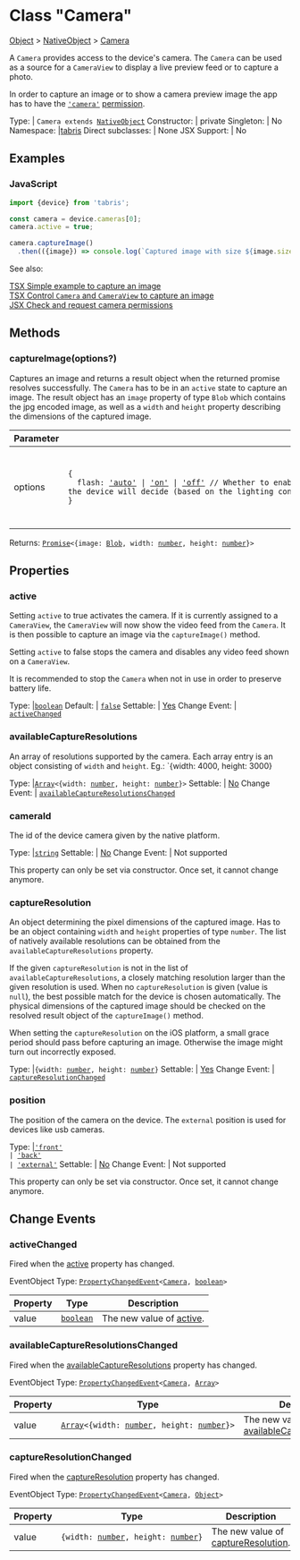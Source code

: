 ---
---
# Class "Camera"

<a href="https://developer.mozilla.org/en-US/docs/Web/JavaScript/Reference/Global_Objects/Object" title="View &quot;Object&quot; on MDN">Object</a> > <a href="NativeObject.html" title="NativeObject Class Reference">NativeObject</a> > <a href="#" >Camera</a>

A `Camera` provides access to the device's camera. The `Camera` can be used as a source for a `CameraView` to display a live preview feed or to capture a photo.

In order to capture an image or to show a camera preview image the app has to have the [`'camera'`](../permissions.md#category-camera) [permission](./permission.md).


Type: | <code style="white-space: nowrap">Camera extends <a href="NativeObject.html" title="NativeObject Class Reference">NativeObject</a></code>
Constructor: | private
Singleton: | No
Namespace: |<a href="../modules.html#startup" >tabris</a>
Direct subclasses: | None
JSX Support: | No


## Examples
### JavaScript


```js
import {device} from 'tabris';

const camera = device.cameras[0];
camera.active = true;

camera.captureImage()
  .then(({image}) => console.log(`Captured image with size ${image.size}.`));
```


See also:
  
[<span class='language tsx'>TSX</span> Simple example to capture an image](https://playground.tabris.com/?gitref=v3.2.0&snippet=camera.tsx)  
[<span class='language tsx'>TSX</span> Control `Camera` and `CameraView` to capture an image](https://playground.tabris.com/?gitref=v3.2.0&snippet=camera-advanced.tsx)  
[<span class='language jsx'>JSX</span> Check and request camera permissions](https://playground.tabris.com/?gitref=v3.2.0&snippet=permission.jsx)

## Methods

### captureImage(options?)



Captures an image and returns a result object when the returned promise resolves successfully. The `Camera` has to be in an `active` state to capture an image. The result object has an `image` property of type `Blob` which contains the jpg encoded image, as well as a `width` and `height` property describing the dimensions of the captured image.


Parameter|Type|Description
-|-|-
options | <code style="white-space: nowrap">{<br/>&nbsp;&nbsp;flash: <a href="https://developer.mozilla.org/en-US/docs/Web/JavaScript/Data_structures#String_type" title="View &quot;string&quot; on MDN">'auto'</a> &#124; <a href="https://developer.mozilla.org/en-US/docs/Web/JavaScript/Data_structures#String_type" title="View &quot;string&quot; on MDN">'on'</a> &#124; <a href="https://developer.mozilla.org/en-US/docs/Web/JavaScript/Data_structures#String_type" title="View &quot;string&quot; on MDN">'off'</a> // Whether to enable or disable the device flashlight. If set to `'auto'` the device will decide (based on the lighting conditions) whether to activate the flashlight. defaults to off<br/>}</code> | A set of capture options to apply when taking a picture. *Optional.*


Returns: <code style="white-space: nowrap"><a href="https://developer.mozilla.org/en-US/docs/Web/JavaScript/Reference/Global_Objects/Promise" title="View &quot;Promise&quot; on MDN">Promise</a>&lt;{image: <a href="Blob.html" title="Blob Class Reference">Blob</a>, width: <a href="https://developer.mozilla.org/en-US/docs/Web/JavaScript/Data_structures#Number_type" title="View &quot;number&quot; on MDN">number</a>, height: <a href="https://developer.mozilla.org/en-US/docs/Web/JavaScript/Data_structures#Number_type" title="View &quot;number&quot; on MDN">number</a>}&gt;</code>


## Properties

### active


Setting `active` to true activates the camera. If it is currently assigned to a `CameraView`, the `CameraView` will now show the video feed from the `Camera`. It is then possible to capture an image via the `captureImage()` method.

Setting `active` to false stops the camera and disables any video feed shown on a `CameraView`.

It is recommended to stop the `Camera` when not in use in order to preserve battery life.

Type: |<code style="white-space: nowrap"><a href="https://developer.mozilla.org/en-US/docs/Web/JavaScript/Data_structures#Boolean_type" title="View &quot;boolean&quot; on MDN">boolean</a></code>
Default: | <code style="white-space: nowrap"><a href="https://developer.mozilla.org/en-US/docs/Web/JavaScript/Data_structures#Boolean_type" title="View &quot;boolean&quot; on MDN">false</a></code>
Settable: | <a href="../widget-basics.html#widget-properties" >Yes</a>
Change Event: | [`activeChanged`](#activechanged)




### availableCaptureResolutions


An array of resolutions supported by the camera. Each array entry is an object consisting of `width` and `height`. Eg.: `{width: 4000, height: 3000}

Type: |<code style="white-space: nowrap"><a href="https://developer.mozilla.org/en-US/docs/Web/JavaScript/Reference/Global_Objects/Array" title="View &quot;Array&quot; on MDN">Array</a>&lt;{width: <a href="https://developer.mozilla.org/en-US/docs/Web/JavaScript/Data_structures#Number_type" title="View &quot;number&quot; on MDN">number</a>, height: <a href="https://developer.mozilla.org/en-US/docs/Web/JavaScript/Data_structures#Number_type" title="View &quot;number&quot; on MDN">number</a>}&gt;</code>
Settable: | <a href="../widget-basics.html#widget-properties" >No</a>
Change Event: | [`availableCaptureResolutionsChanged`](#availablecaptureresolutionschanged)




### cameraId


The id of the device camera given by the native platform.

Type: |<code style="white-space: nowrap"><a href="https://developer.mozilla.org/en-US/docs/Web/JavaScript/Data_structures#String_type" title="View &quot;string&quot; on MDN">string</a></code>
Settable: | <a href="../widget-basics.html#widget-properties" >No</a>
Change Event: | Not supported




This property can only be set via constructor. Once set, it cannot change anymore.



### captureResolution


An object determining the pixel dimensions of the captured image. Has to be an object containing `width` and `height` properties of type `number`. The list of natively available resolutions can be obtained from the `availableCaptureResolutions` property.

If the given `captureResolution` is not in the list of `availableCaptureResolutions`, a closely matching resolution larger than the given resolution is used. When no `captureResolution` is given (value is `null`), the best possible match for the device is chosen automatically. The physical dimensions of the captured image should be checked on the resolved result object of the `captureImage()` method.

When setting the `captureResolution` on the iOS platform, a small grace period should pass before capturing an image. Otherwise the image might turn out incorrectly exposed.

Type: |<code style="white-space: nowrap">{width: <a href="https://developer.mozilla.org/en-US/docs/Web/JavaScript/Data_structures#Number_type" title="View &quot;number&quot; on MDN">number</a>, height: <a href="https://developer.mozilla.org/en-US/docs/Web/JavaScript/Data_structures#Number_type" title="View &quot;number&quot; on MDN">number</a>}</code>
Settable: | <a href="../widget-basics.html#widget-properties" >Yes</a>
Change Event: | [`captureResolutionChanged`](#captureresolutionchanged)




### position


The position of the camera on the device. The `external` position is used for devices like usb cameras.

Type: |<code style="white-space: nowrap"><a href="https://developer.mozilla.org/en-US/docs/Web/JavaScript/Data_structures#String_type" title="View &quot;string&quot; on MDN">'front'</a><br/> &#124; <a href="https://developer.mozilla.org/en-US/docs/Web/JavaScript/Data_structures#String_type" title="View &quot;string&quot; on MDN">'back'</a><br/> &#124; <a href="https://developer.mozilla.org/en-US/docs/Web/JavaScript/Data_structures#String_type" title="View &quot;string&quot; on MDN">'external'</a></code>
Settable: | <a href="../widget-basics.html#widget-properties" >No</a>
Change Event: | Not supported




This property can only be set via constructor. Once set, it cannot change anymore.




## Change Events

### activeChanged

Fired when the [active](#active) property has changed.

EventObject Type: <code style="white-space: nowrap"><a href="../types.html#propertychangedeventtargettype-valuetype" title="PropertyChangedEvent&lt;TargetType, ValueType&gt;">PropertyChangedEvent</a>&lt;<a href="#" >Camera</a>, <a href="https://developer.mozilla.org/en-US/docs/Web/JavaScript/Data_structures#Boolean_type" title="View &quot;boolean&quot; on MDN">boolean</a>&gt;</code>

Property|Type|Description
-|-|-
value | <code style="white-space: nowrap"><a href="https://developer.mozilla.org/en-US/docs/Web/JavaScript/Data_structures#Boolean_type" title="View &quot;boolean&quot; on MDN">boolean</a></code> | The new value of [active](#active).

### availableCaptureResolutionsChanged

Fired when the [availableCaptureResolutions](#availablecaptureresolutions) property has changed.

EventObject Type: <code style="white-space: nowrap"><a href="../types.html#propertychangedeventtargettype-valuetype" title="PropertyChangedEvent&lt;TargetType, ValueType&gt;">PropertyChangedEvent</a>&lt;<a href="#" >Camera</a>, <a href="https://developer.mozilla.org/en-US/docs/Web/JavaScript/Reference/Global_Objects/Array" title="View &quot;Array&quot; on MDN">Array</a>&gt;</code>

Property|Type|Description
-|-|-
value | <code style="white-space: nowrap"><a href="https://developer.mozilla.org/en-US/docs/Web/JavaScript/Reference/Global_Objects/Array" title="View &quot;Array&quot; on MDN">Array</a>&lt;{width: <a href="https://developer.mozilla.org/en-US/docs/Web/JavaScript/Data_structures#Number_type" title="View &quot;number&quot; on MDN">number</a>, height: <a href="https://developer.mozilla.org/en-US/docs/Web/JavaScript/Data_structures#Number_type" title="View &quot;number&quot; on MDN">number</a>}&gt;</code> | The new value of [availableCaptureResolutions](#availablecaptureresolutions).

### captureResolutionChanged

Fired when the [captureResolution](#captureresolution) property has changed.

EventObject Type: <code style="white-space: nowrap"><a href="../types.html#propertychangedeventtargettype-valuetype" title="PropertyChangedEvent&lt;TargetType, ValueType&gt;">PropertyChangedEvent</a>&lt;<a href="#" >Camera</a>, <a href="https://developer.mozilla.org/en-US/docs/Web/JavaScript/Reference/Global_Objects/Object" title="View &quot;Object&quot; on MDN">Object</a>&gt;</code>

Property|Type|Description
-|-|-
value | <code style="white-space: nowrap">{width: <a href="https://developer.mozilla.org/en-US/docs/Web/JavaScript/Data_structures#Number_type" title="View &quot;number&quot; on MDN">number</a>, height: <a href="https://developer.mozilla.org/en-US/docs/Web/JavaScript/Data_structures#Number_type" title="View &quot;number&quot; on MDN">number</a>}</code> | The new value of [captureResolution](#captureresolution).


